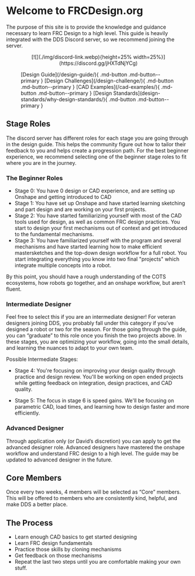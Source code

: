<meta property="og:title" content="FRCDesign.org">
<meta property="og:description" content="A comprehensive guide to all things FRC Design">
<meta property="og:type" content="website">
<meta property="og:url" content="https://www.frcdesign.org/">
<meta property="og:image" content="https://www.frcdesign.org/img/embed/index.webp">
<meta name="theme-color" content="#4CAE4F">

# Welcome to FRCDesign.org

The purpose of this site is to provide the knowledge and guidance necessary to learn FRC Design to a high level. This guide is heavily integrated with the DDS Discord server, so we recommend joining the server.

<center>[![](./img/discord-link.webp){height=25% width=25%}](https://discord.gg/jHXTdNjYCg)</center>

<figure markdown="span">
    [Design Guide](/design-guide/){ .md-button .md-button--primary }
    [Design Challenges](/design-challenge/){ .md-button .md-button--primary }
    [CAD Examples](/cad-examples/){ .md-button .md-button--primary }
    [Design Standards](design-standards/why-design-standards/){ .md-button .md-button--primary }
</figure>

## Stage Roles

The discord server has different roles for each stage you are going through in the design guide. This helps the community figure out how to tailor their feedback to you and helps create a progression path. For the best beginner experience, we recommend selecting one of the beginner stage roles to fit where you are in the journey.

### **The Beginner Roles**

- Stage 0: You have 0 design or CAD experience, and are setting up Onshape and getting introduced to CAD
- Stage 1: You have set up Onshape and have started learning sketching and part design and are working on your first projects.
- Stage 2: You have started familiarizing yourself with most of the CAD tools used for design, as well as common FRC design practices. You start to design your first mechanisms out of context and get introduced to the fundamental mechanisms.
- Stage 3: You have familiarized yourself with the program and several mechanisms and have started learning how to make efficient mastersketches and the top-down design workflow for a full robot. You start integrating everything you know into two final "projects" which integrate multiple concepts into a robot.

By this point, you should have a rough understanding of the COTS ecosystems, how robots go together, and an onshape workflow, but aren’t fluent.

### **Intermediate Designer**

Feel free to select this if you are an intermediate designer! For veteran designers joining DDS, you probably fall under this category if you’ve designed a robot or two for the season. For those going through the guide, you can “graduate” to this role once you finish the two projects above. In these stages, you are optimizing your workflow, going into the small details, and learning the nuances to adapt to your own team.

Possible Intermediate Stages:

- Stage 4: You're focusing on improving your design quality through practice and design review. You'll be working on open ended projects while getting feedback on integration, design practices, and CAD quality.  

- Stage 5: The focus in stage 6 is speed gains. We'll be focusing on parametric CAD, load times, and learning how to design faster and more efficiently.

### **Advanced Designer**

Through application only (or David’s discretion) you can apply to get the advanced designer role. Advanced designers have mastered the onshape workflow and understand FRC design to a high level. The guide may be updated to advanced designer in the future.

## Core Members

Once every two weeks, 4 members will be selected as “Core” members. This will be offered to members who are consistently kind, helpful, and make DDS a better place.

## The Process

- Learn enough CAD basics to get started designing
- Learn FRC design fundamentals
- Practice those skills by cloning mechanisms
- Get feedback on those mechanisms
- Repeat the last two steps until you are comfortable making your own stuff.
